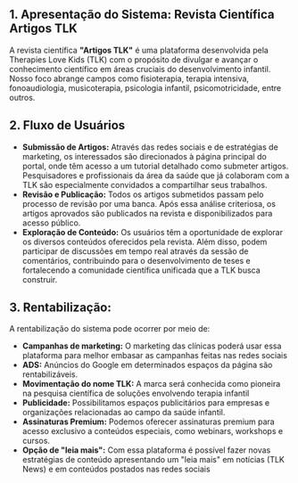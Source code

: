 ## 1. Apresentação do Sistema: Revista Científica Artigos TLK

A revista científica **"Artigos TLK"** é uma plataforma desenvolvida pela Therapies Love Kids (TLK) com o propósito de divulgar e avançar o conhecimento científico em áreas cruciais do desenvolvimento infantil. Nosso foco abrange campos como fisioterapia, terapia intensiva, fonoaudiologia, musicoterapia, psicologia infantil, psicomotricidade, entre outros.

## 2. Fluxo de Usuários

- **Submissão de Artigos:** Através das redes sociais e de estratégias de marketing, os interessados são direcionados à página principal do portal, onde têm acesso a um tutorial detalhado como submeter artigos. Pesquisadores e profissionais da área da saúde que já colaboram com a TLK são especialmente convidados a compartilhar seus trabalhos.
- **Revisão e Publicação:** Todos os artigos submetidos passam pelo processo de revisão por uma banca. Após essa análise criteriosa, os artigos aprovados são publicados na revista e disponibilizados para acesso público.
- **Exploração de Conteúdo:** Os usuários têm a oportunidade de explorar os diversos conteúdos oferecidos pela revista. Além disso, podem participar de discussões em tempo real através da sessão de comentários, contribuindo para o desenvolvimento de teses e fortalecendo a comunidade científica unificada que a TLK busca construir.

## 3. Rentabilização:

A rentabilização do sistema pode ocorrer por meio de:

- **Campanhas de marketing:** O marketing das clínicas poderá usar essa plataforma para melhor embasar as campanhas feitas nas redes sociais
- **ADS:** Anúncios do Google em determinados espaços da página são rentabilizáveis.
- **Movimentação do nome TLK:** A marca será conhecida como pioneira na pesquisa científica de soluções envolvendo terapia infantil
- **Publicidade:** Possibilitamos espaços publicitários para empresas e organizações relacionadas ao campo da saúde infantil.
- **Assinaturas Premium:** Podemos oferecer assinaturas premium para acesso exclusivo a conteúdos especiais, como webinars, workshops e cursos.
- **Opção de "leia mais":** Com essa plataforma é possível fazer novas estratégias de conteúdo apresentando um "leia mais" em notícias (TLK News) e em conteúdos postados nas redes sociais